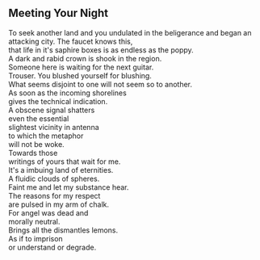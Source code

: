 Meeting Your Night
------------------
To seek another land and you undulated in the beligerance and began an attacking city. The faucet knows this,  
that life in it's saphire boxes is as endless as the poppy.  
A dark and rabid crown is shook in the region.  
Someone here is waiting for the next guitar.  
Trouser. You blushed yourself for blushing.  
What seems disjoint to one will not seem so to another.  
As soon as the incoming shorelines  
gives the technical indication.  
A obscene signal shatters  
even the essential  
slightest vicinity in antenna  
to which the metaphor  
will not be woke.  
Towards those  
writings of yours that wait for me.  
It's a imbuing land of eternities.  
A fluidic clouds of spheres.  
Faint me and let my substance hear.  
The reasons for my respect  
are pulsed in my arm of chalk.  
For angel was dead and  
morally neutral.  
Brings all the dismantles lemons.  
As if to imprison  
or understand or degrade.  
